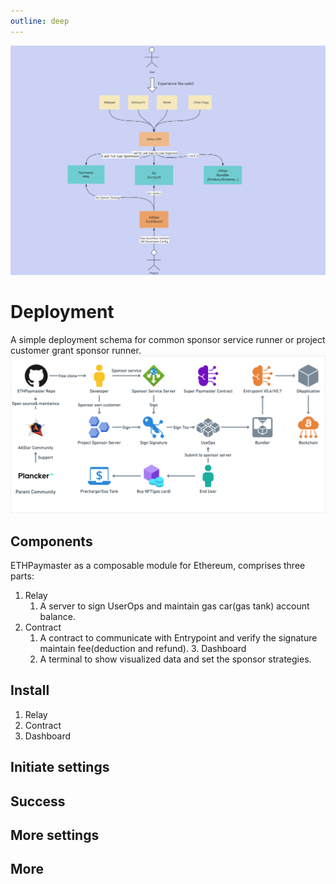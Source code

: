 ```yaml
---
outline: deep
---
```


![alt text](../../public/image/aastr_architecture.png)

# Deployment

A simple deployment schema for common sponsor service runner or project customer grant sponsor runner.
![](https://raw.githubusercontent.com/jhfnetboy/MarkDownImg/main/img/202405172006202.png)

## Components

ETHPaymaster as a composable module for Ethereum, comprises three parts:

1. Relay
    1. A server to sign UserOps and maintain gas car(gas tank) account balance.
2. Contract
    1. A contract to communicate with Entrypoint and verify the signature maintain fee(deduction and refund). 3. Dashboard
    1. A terminal to show visualized data and set the sponsor strategies.

## Install

1. Relay
2. Contract
3. Dashboard

## Initiate settings

## Success

## More settings

## More

